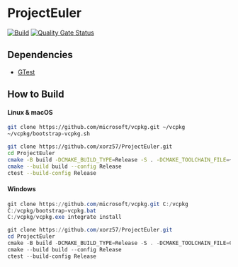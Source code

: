# ProjectEuler

[![Build](https://github.com/xorz57/ProjectEuler/actions/workflows/Build.yml/badge.svg)](https://github.com/xorz57/ProjectEuler/actions/workflows/Build.yml)
[![Quality Gate Status](https://sonarcloud.io/api/project_badges/measure?project=xorz57_ProjectEuler&metric=alert_status)](https://sonarcloud.io/summary/new_code?id=xorz57_ProjectEuler)

## Dependencies

- [GTest](https://github.com/google/googletest)

## How to Build

#### Linux & macOS

```bash
git clone https://github.com/microsoft/vcpkg.git ~/vcpkg
~/vcpkg/bootstrap-vcpkg.sh

git clone https://github.com/xorz57/ProjectEuler.git
cd ProjectEuler
cmake -B build -DCMAKE_BUILD_TYPE=Release -S . -DCMAKE_TOOLCHAIN_FILE=~/vcpkg/scripts/buildsystems/vcpkg.cmake
cmake --build build --config Release
ctest --build-config Release
```

#### Windows

```powershell
git clone https://github.com/microsoft/vcpkg.git C:/vcpkg
C:/vcpkg/bootstrap-vcpkg.bat
C:/vcpkg/vcpkg.exe integrate install

git clone https://github.com/xorz57/ProjectEuler.git
cd ProjectEuler
cmake -B build -DCMAKE_BUILD_TYPE=Release -S . -DCMAKE_TOOLCHAIN_FILE=C:/vcpkg/scripts/buildsystems/vcpkg.cmake
cmake --build build --config Release
ctest --build-config Release
```
